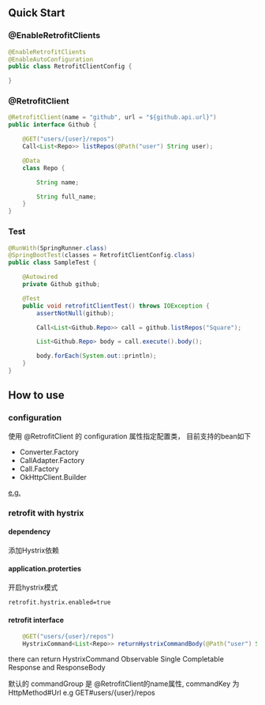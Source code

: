 ## Quick Start


### @EnableRetrofitClients

```java
@EnableRetrofitClients
@EnableAutoConfiguration
public class RetrofitClientConfig {

}
```


### @RetrofitClient

```java
@RetrofitClient(name = "github", url = "${github.api.url}")
public interface Github {

    @GET("users/{user}/repos")
    Call<List<Repo>> listRepos(@Path("user") String user);

    @Data
    class Repo {

        String name;

        String full_name;
    }
}
```
### Test

```java
@RunWith(SpringRunner.class)
@SpringBootTest(classes = RetrofitClientConfig.class)
public class SampleTest {

    @Autowired
    private Github github;

    @Test
    public void retrofitClientTest() throws IOException {
        assertNotNull(github);

        Call<List<Github.Repo>> call = github.listRepos("Square");

        List<Github.Repo> body = call.execute().body();

        body.forEach(System.out::println);
    }
}
```

## How to use

### configuration

使用 @RetrofitClient 的 configuration 属性指定配置类， 目前支持的bean如下

- Converter.Factory
- CallAdapter.Factory
- Call.Factory
- OkHttpClient.Builder

[e.g.](http://git.caimi-inc.com/baitouweng/retrofit-spring-boot/blob/master/retrofit-spring-boot-samples/src/main/java/com/wacai/retrofit/sample/client/Github.java)

### retrofit with hystrix

#### dependency

添加Hystrix依赖

#### application.proterties

开启hystrix模式

```
retrofit.hystrix.enabled=true
```

#### retrofit interface

```java
    @GET("users/{user}/repos")
    HystrixCommand<List<Repo>> returnHystrixCommandBody(@Path("user") String user);
```
there can return HystrixCommand Observable Single Completable Response and ResponseBody

默认的 commandGroup 是 @RetrofitClient的name属性,
commandKey 为 HttpMethod#Url e.g GET#users/{user}/repos


